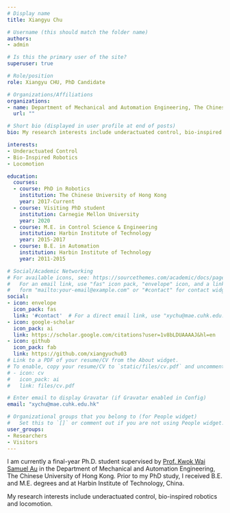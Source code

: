 ```yaml
---
# Display name
title: Xiangyu Chu

# Username (this should match the folder name)
authors:
- admin

# Is this the primary user of the site?
superuser: true

# Role/position
role: Xiangyu CHU, PhD Candidate

# Organizations/Affiliations
organizations:
- name: Department of Mechanical and Automation Engineering, The Chinese University of Hong Kong
  url: ""

# Short bio (displayed in user profile at end of posts)
bio: My research interests include underactuated control, bio-inspired robotics and locomotion.

interests:
- Underactuated Control
- Bio-Inspired Robotics
- Locomotion

education:
  courses:
  - course: PhD in Robotics
    institution: The Chinese University of Hong Kong
    year: 2017-Current
  - course: Visiting PhD student 
    institution: Carnegie Mellon University
    year: 2020
  - course: M.E. in Control Science & Engineering
    institution: Harbin Institute of Technology
    year: 2015-2017
  - course: B.E. in Automation
    institution: Harbin Institute of Technology
    year: 2011-2015

# Social/Academic Networking
# For available icons, see: https://sourcethemes.com/academic/docs/page-builder/#icons
#   For an email link, use "fas" icon pack, "envelope" icon, and a link in the
#   form "mailto:your-email@example.com" or "#contact" for contact widget.
social:
- icon: envelope
  icon_pack: fas
  link: '#contact'  # For a direct email link, use "xychu@mae.cuhk.edu.hk".
- icon: google-scholar
  icon_pack: ai
  link: https://scholar.google.com/citations?user=1v8bLDUAAAAJ&hl=en
- icon: github
  icon_pack: fab
  link: https://github.com/xiangyuchu03
# Link to a PDF of your resume/CV from the About widget.
# To enable, copy your resume/CV to `static/files/cv.pdf` and uncomment the lines below.
# - icon: cv
#   icon_pack: ai
#   link: files/cv.pdf

# Enter email to display Gravatar (if Gravatar enabled in Config)
email: "xychu@mae.cuhk.edu.hk"

# Organizational groups that you belong to (for People widget)
#   Set this to `[]` or comment out if you are not using People widget.
user_groups:
- Researchers
- Visitors
---
```


I am currently a final-year Ph.D. student supervised by [Prof. Kwok Wai Samuel Au](https://www4.mae.cuhk.edu.hk/peoples/au-kwok-wai-samuel/) in the Department of Mechanical and Automation Engineering, The Chinese University of Hong Kong. Prior to my PhD study, I received B.E. and M.E. degrees and at Harbin Institute of Technology, China.

My research interests include underactuated control, bio-inspired robotics and locomotion.
